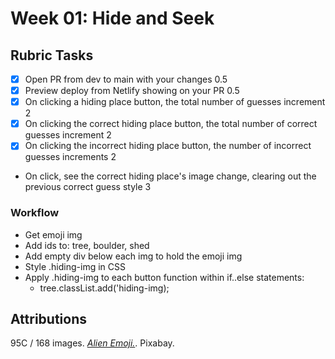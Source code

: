 # Week 01: Hide and Seek

## Rubric Tasks

-   [x] Open PR from dev to main with your changes 0.5
-   [x] Preview deploy from Netlify showing on your PR 0.5
-   [x] On clicking a hiding place button, the total number of guesses increment 2
-   [x] On clicking the correct hiding place button, the total number of correct guesses increment 2
-   [x] On clicking the incorrect hiding place button, the number of incorrect guesses increments 2
-   On click, see the correct hiding place's image change, clearing out the previous correct guess style 3

### Workflow

-   Get emoji img
-   Add ids to: tree, boulder, shed
-   Add empty div below each img to hold the emoji img
-   Style .hiding-img in CSS
-   Apply .hiding-img to each button function within if..else statements:
    -   tree.classList.add('hiding-img);

## Attributions

95C / 168 images. [_Alien Emoji._](https://pixabay.com/vectors/alien-emoji-happy-smiling-green-5858426/). Pixabay.
